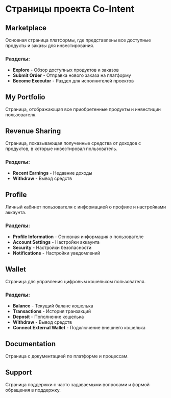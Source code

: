 # Страницы проекта Co-Intent

## Marketplace
Основная страница платформы, где представлены все доступные продукты и заказы для инвестирования.

### Разделы:
- **Explore** - Обзор доступных продуктов и заказов
- **Submit Order** - Отправка нового заказа на платформу
- **Become Executor** - Раздел для исполнителей проектов

## My Portfolio
Страница, отображающая все приобретенные продукты и инвестиции пользователя.

## Revenue Sharing
Страница, показывающая полученные средства от доходов с продуктов, в которые инвестировал пользователь.

### Разделы:
- **Recent Earnings** - Недавние доходы
- **Withdraw** - Вывод средств

## Profile
Личный кабинет пользователя с информацией о профиле и настройками аккаунта.

### Разделы:
- **Profile Information** - Основная информация о пользователе
- **Account Settings** - Настройки аккаунта
- **Security** - Настройки безопасности
- **Notifications** - Настройки уведомлений

## Wallet
Страница для управления цифровым кошельком пользователя.

### Разделы:
- **Balance** - Текущий баланс кошелька
- **Transactions** - История транзакций
- **Deposit** - Пополнение кошелька
- **Withdraw** - Вывод средств
- **Connect External Wallet** - Подключение внешнего кошелька

## Documentation
Страница с документацией по платформе и процессам.

## Support
Страница поддержки с часто задаваемыми вопросами и формой обращения в поддержку. 